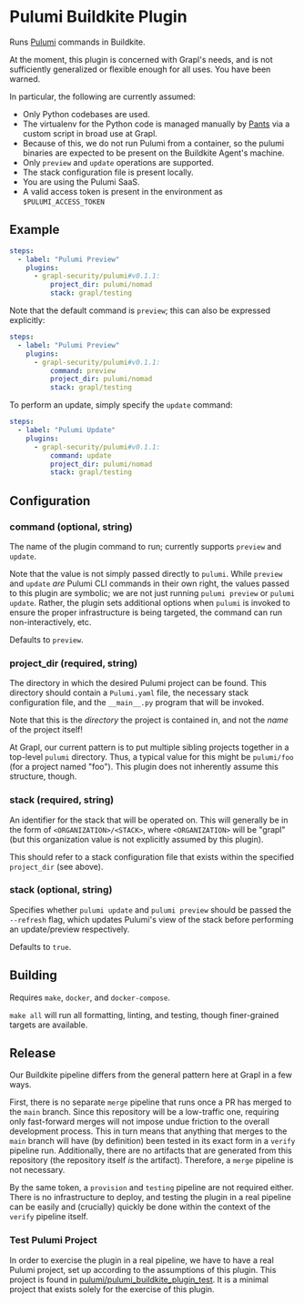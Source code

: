 # Pulumi Buildkite Plugin

Runs [Pulumi](https://pulumi.com) commands in Buildkite.

At the moment, this plugin is concerned with Grapl's needs, and is not
sufficiently generalized or flexible enough for all uses. You have
been warned.

In particular, the following are currently assumed:
- Only Python codebases are used.
- The virtualenv for the Python code is managed manually by
  [Pants](https://pantsbuild.org) via a custom script in broad use at
  Grapl.
- Because of this, we do not run Pulumi from a container, so the
  pulumi binaries are expected to be present on the Buildkite Agent's
  machine.
- Only `preview` and `update` operations are supported.
- The stack configuration file is present locally.
- You are using the Pulumi SaaS.
- A valid access token is present in the environment as `$PULUMI_ACCESS_TOKEN`

## Example

```yml
steps:
  - label: "Pulumi Preview"
    plugins:
      - grapl-security/pulumi#v0.1.1:
          project_dir: pulumi/nomad
          stack: grapl/testing
```

Note that the default command is `preview`; this can also be expressed
explicitly:

```yml
steps:
  - label: "Pulumi Preview"
    plugins:
      - grapl-security/pulumi#v0.1.1:
          command: preview
          project_dir: pulumi/nomad
          stack: grapl/testing
```

To perform an update, simply specify the `update` command:

```yml
steps:
  - label: "Pulumi Update"
    plugins:
      - grapl-security/pulumi#v0.1.1:
          command: update
          project_dir: pulumi/nomad
          stack: grapl/testing
```

## Configuration

### command (optional, string)

The name of the plugin command to run; currently supports `preview`
and `update`.

Note that the value is not simply passed directly to `pulumi`. While
`preview` and `update` _are_ Pulumi CLI commands in their own right,
the values passed to this plugin are symbolic; we are not just running
`pulumi preview` or `pulumi update`. Rather, the plugin sets
additional options when `pulumi` is invoked to ensure the proper
infrastructure is being targeted, the command can run
non-interactively, etc.

Defaults to `preview`.

### project_dir (required, string)

The directory in which the desired Pulumi project can be found. This
directory should contain a `Pulumi.yaml` file, the necessary stack
configuration file, and the `__main__.py` program that will be
invoked.

Note that this is the _directory_ the project is contained in, and not
the _name_ of the project itself!

At Grapl, our current pattern is to put multiple sibling projects
together in a top-level `pulumi` directory. Thus, a typical value for
this might be `pulumi/foo` (for a project named "foo"). This plugin
does not inherently assume this structure, though.

### stack (required, string)

An identifier for the stack that will be operated on. This will
generally be in the form of `<ORGANIZATION>/<STACK>`, where
`<ORGANIZATION>` will be "grapl" (but this organization value is not
explicitly assumed by this plugin).

This should refer to a stack configuration file that exists within the
specified `project_dir` (see above).

### stack (optional, string)

Specifies whether `pulumi update` and `pulumi preview` should be passed the
`--refresh` flag, which updates Pulumi's view of the stack before performing an
update/preview respectively.

Defaults to `true`.

## Building

Requires `make`, `docker`, and `docker-compose`.

`make all` will run all formatting, linting, and testing, though
finer-grained targets are available.

## Release

Our Buildkite pipeline differs from the general pattern here at Grapl
in a few ways.

First, there is no separate `merge` pipeline that runs once a PR has
merged to the `main` branch. Since this repository will be a
low-traffic one, requiring only fast-forward merges will not impose
undue friction to the overall development process. This in turn means
that anything that merges to the `main` branch will have (by
definition) been tested in its exact form in a `verify` pipeline
run. Additionally, there are no artifacts that are generated from this
repository (the repository itself _is_ the artifact). Therefore, a
`merge` pipeline is not necessary.

By the same token, a `provision` and `testing` pipeline are not
required either. There is no infrastructure to deploy, and testing the
plugin in a real pipeline can be easily and (crucially) quickly be
done within the context of the `verify` pipeline itself.

### Test Pulumi Project

In order to exercise the plugin in a real pipeline, we have to have a
real Pulumi project, set up according to the assumptions of this
plugin. This project is found in
[pulumi/pulumi_buildkite_plugin_test](./pulumi/pulumi_buildkite_plugin_test). It
is a minimal project that exists solely for the exercise of this
plugin.
